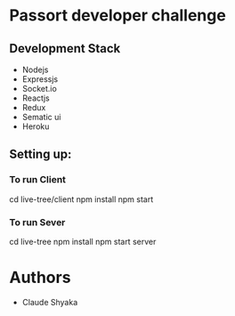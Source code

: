 # Passort developer challenge

## Development Stack

- Nodejs
- Expressjs
- Socket.io
- Reactjs
- Redux
- Sematic ui
- Heroku

## Setting up:

### To run Client

cd live-tree/client
npm install
npm start

### To run Sever

cd live-tree
npm install
npm start server

# Authors

- Claude Shyaka
